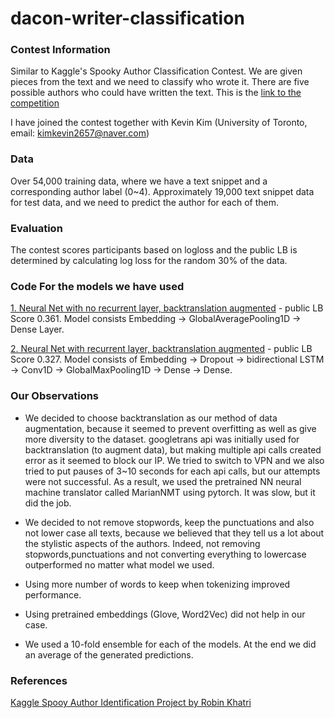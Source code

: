 # dacon-writer-classification

### Contest Information 
Similar to Kaggle's Spooky Author Classification Contest. We are given pieces from the text and we need to classify who wrote it. 
There are five possible authors who could have written the text. This is the [link to the competition](https://dacon.io/competitions/official/235670/overview/)

I have joined the contest together with Kevin Kim (University of Toronto, email: kimkevin2657@naver.com)   

### Data 
Over 54,000 training data, where we have a text snippet and a corresponding author label (0~4). 
Approximately 19,000 text snippet data for test data, and we need to predict the author for each of them. 

### Evaluation 
The contest scores participants based on logloss and the public LB is determined by calculating log loss for the random 30% of the data. 

### Code For the models we have used 
[1. Neural Net with no recurrent layer, backtranslation augmented](https://github.com/puzzlecollector/dacon-writer-classification/blob/main/no_recurrent_augmented.ipynb) - public LB Score 0.361. 
Model consists Embedding -> GlobalAveragePooling1D -> Dense Layer.  


[2. Neural Net with recurrent layer, backtranslation augmented](https://github.com/puzzlecollector/dacon-writer-classification/blob/main/with_recurrent_augmented.ipynb) - public LB Score 0.327. 
Model consists of Embedding -> Dropout -> bidirectional LSTM -> Conv1D -> GlobalMaxPooling1D -> Dense -> Dense. 


### Our Observations 
- We decided to choose backtranslation as our method of data augmentation, because it seemed to prevent overfitting as well as give more diversity to the dataset. googletrans api was initially used for backtranslation (to augment data), but making multiple api calls created error as it seemed to block our IP. We tried to switch to VPN and we also tried to put pauses of 3~10 seconds for each api calls, but our attempts were not successful. As a result, we used the pretrained NN neural machine translator called MarianNMT using pytorch. It was slow, but it did the job.  

- We decided to not remove stopwords, keep the punctuations and also not lower case all texts, because we believed that they tell us a lot about the stylistic aspects of the authors. Indeed, not removing stopwords,punctuations and not converting everything to lowercase outperformed no matter what model we used.  

- Using more number of words to keep when tokenizing improved performance.  

- Using pretrained embeddings (Glove, Word2Vec) did not help in our case. 

- We used a 10-fold ensemble for each of the models. At the end we did an average of the generated predictions. 


### References 
[Kaggle Spooy Author Identification Project by Robin Khatri](https://robinredx.github.io/docs/spooky_author_identification.pdf) 
